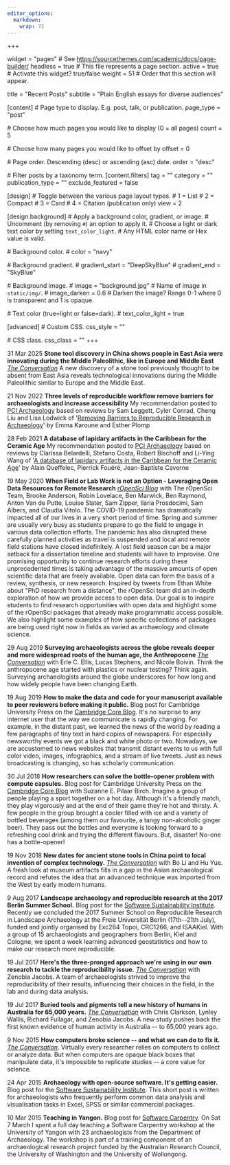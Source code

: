 ```yaml
---
editor_options: 
  markdown: 
    wrap: 72
---
```


+++

widget = "pages" \# See
<https://sourcethemes.com/academic/docs/page-builder/> headless = true
\# This file represents a page section. active = true \# Activate this
widget? true/false weight = 51 \# Order that this section will appear.

title = "Recent Posts" subtitle = "Plain English essays for diverse
audiences"

\[content\] \# Page type to display. E.g. post, talk, or publication.
page_type = "post"

\# Choose how much pages you would like to display (0 = all pages) count
= 5

\# Choose how many pages you would like to offset by offset = 0

\# Page order. Descending (desc) or ascending (asc) date. order = "desc"

\# Filter posts by a taxonomy term. \[content.filters\] tag = ""
category = "" publication_type = "" exclude_featured = false

\[design\] \# Toggle between the various page layout types. \# 1 = List
\# 2 = Compact \# 3 = Card \# 4 = Citation (publication only) view = 2

\[design.background\] \# Apply a background color, gradient, or image.
\# Uncomment (by removing `#`) an option to apply it. \# Choose a light
or dark text color by setting `text_color_light`. \# Any HTML color name
or Hex value is valid.

\# Background color. \# color = "navy"

\# Background gradient. \# gradient_start = "DeepSkyBlue" \#
gradient_end = "SkyBlue"

\# Background image. \# image = "background.jpg" \# Name of image in
`static/img/`. \# image_darken = 0.6 \# Darken the image? Range 0-1
where 0 is transparent and 1 is opaque.

\# Text color (true=light or false=dark). \# text_color_light = true

\[advanced\] \# Custom CSS. css_style = ""

\# CSS class. css_class = "" +++

31 Mar 2025 **Stone tool discovery in China shows people in East Asia
were innovating during the Middle Paleolithic, like in Europe and Middle
East** [*The
Conversation*](https://theconversation.com/stone-tool-discovery-in-china-shows-people-in-east-asia-were-innovating-during-the-middle-paleolithic-like-in-europe-and-middle-east-252868)
A new discovery of a stone tool previously thought to be absent from
East Asia reveals technological innovations during the Middle
Paleolithic similar to Europe and the Middle East.

21 Nov 2022 **Three levels of reproducible workflow remove barriers for
archaeologists and increase accessibility** My recommendation posted to
[PCI
Archaeology](https://archaeo.peercommunityin.org/PCIArchaeology/articles/rec?id=239)
based on reviews by Sam Leggett, Cyler Conrad, Cheng Liu and Lisa
Lodwick of '[Removing Barriers to Reproducible Research in
Archaeology](https://doi.org/10.5281/zenodo.7320029)' by Emma Karoune
and Esther Plomp

28 Feb 2021 **A database of lapidary artifacts in the Caribbean for the
Ceramic Age** My recommendation posted to [PCI
Archaeology](https://archaeo.peercommunityin.org/PCIArchaeology/articles/rec?id=90)
based on reviews by Clarissa Belardelli, Stefano Costa, Robert Bischoff
and Li-Ying Wang of '[A database of lapidary artifacts in the Caribbean
for the Ceramic Age](https://osf.io/preprints/socarxiv/7dq3b/)' by Alain
Queffelec, Pierrick Fouéré, Jean-Baptiste Caverne

19 May 2020 **When Field or Lab Work is not an Option - Leveraging Open
Data Resources for Remote Research** [*rOpenSci
Blog*](https://ropensci.org/blog/2020/05/19/covid-19-open-data/) with
The rOpenSci Team, Brooke Anderson, Robin Lovelace, Ben Marwick, Ben
Raymond, Anton Van de Putte, Louise Slater, Sam Zipper, Ilaria
Prosdocimi, Sam Albers, and Claudia Vitolo. The COVID-19 pandemic has
dramatically impacted all of our lives in a very short period of time.
Spring and summer are usually very busy as students prepare to go the
field to engage in various data collection efforts. The pandemic has
also disrupted these carefully planned activities as travel is suspended
and local and remote field stations have closed indefinitely. A lost
field season can be a major setback for a dissertation timeline and
students will have to improvise. One promising opportunity to continue
research efforts during these unprecedented times is taking advantage of
the massive amounts of open scientific data that are freely available.
Open data can form the basis of a review, synthesis, or new research.
Inspired by tweets from Ethan White about "PhD research from a
distance", the rOpenSci team did an in-depth exploration of how we
provide access to open data. Our goal is to inspire students to find
research opportunities with open data and highlight some of the rOpenSci
packages that already make programmatic access possible. We also
highlight some examples of how specific collections of packages are
being used right now in fields as varied as archaeology and climate
science.

29 Aug 2019 **Surveying archaeologists across the globe reveals deeper
and more widespread roots of the human age, the Anthropocene** [*The
Conversation*](https://theconversation.com/surveying-archaeologists-across-the-globe-reveals-deeper-and-more-widespread-roots-of-the-human-age-the-anthropocene-122008)
with Erle C. Ellis, Lucas Stephens, and Nicole Boivin. Think the
anthropocene age started with plastics or nuclear testing? Think again.
Surveying archaeologists around the globe underscores for how long and
how widely people have been changing Earth.

19 Aug 2019 **How to make the data and code for your manuscript
available to peer reviewers before making it public.** Blog post for
Cambridge University Press on the [Cambridge Core
Blog](https://www.cambridge.org/core/blog/2019/08/19/how-to-make-the-data-and-code-for-your-manuscript-available-to-peer-reviewers-before-making-it-public/).
It's no surprise to any internet user that the way we communicate is
rapidly changing. For example, in the distant past, we learned the news
of the world by reading a few paragraphs of tiny text in hard copies of
newspapers. For especially newsworthy events we got a black and white
photo or two. Nowadays, we are accustomed to news websites that transmit
distant events to us with full color video, images, infographics, and a
stream of live tweets. Just as news broadcasting is changing, so has
scholarly communication.

30 Jul 2018 **How researchers can solve the bottle-opener problem with
compute capsules.** Blog post for Cambridge University Press on the
[Cambridge Core
Blog](https://www.cambridge.org/core/blog/2018/07/30/how-researchers-can-solve-the-bottle-opener-problem-with-compute-capsules/)
with Suzanne E. Pilaar Birch. Imagine a group of people playing a sport
together on a hot day. Although it's a friendly match, they play
vigorously and at the end of their game they're hot and thirsty. A few
people in the group brought a cooler filled with ice and a variety of
bottled beverages (among them our favourite, a tangy non-alcoholic
ginger beer). They pass out the bottles and everyone is looking forward
to a refreshing cool drink and trying the different flavours. But,
disaster! No-one has a bottle-opener!

19 Nov 2018 **New dates for ancient stone tools in China point to local
invention of complex technology.** [*The
Conversation*](https://theconversation.com/new-dates-for-ancient-stone-tools-in-china-point-to-local-invention-of-complex-technology-106914)
with Bo Li and Hu Yue. A fresh look at museum artifacts fills in a gap
in the Asian archaeological record and refutes the idea that an advanced
technique was imported from the West by early modern humans.

9 Aug 2017 **Landscape archaeology and reproducible research at the 2017
Berlin Summer School.** Blog post for the [Software Sustainability
Institute](https://www.software.ac.uk/blog/2017-08-09-landscape-archaeology-and-reproducible-research-2017-berlin-summer-school).
Recently we concluded the 2017 Summer School on Reproducible Research in
Landscape Archaeology at the Freie Universität Berlin (17th--21th July),
funded and jointly organised by Exc264 Topoi, CRC1266, and ISAAKiel.
With a group of 15 archaeologists and geographers from Berlin, Kiel and
Cologne, we spent a week learning advanced geostatistics and how to make
our research more reproducible.

19 Jul 2017 **Here's the three-pronged approach we're using in our own
research to tackle the reproducibility issue.** [*The
Conversation*](https://theconversation.com/heres-the-three-pronged-approach-were-using-in-our-own-research-to-tackle-the-reproducibility-issue-80997)
with Zenobia Jacobs. A team of archaeologists strived to improve the
reproducibility of their results, influencing their choices in the
field, in the lab and during data analysis.

19 Jul 2017 **Buried tools and pigments tell a new history of humans in
Australia for 65,000 years.** [*The
Conversation*](https://theconversation.com/buried-tools-and-pigments-tell-a-new-history-of-humans-in-australia-for-65-000-years-81021)
with Chris Clarkson, Lynley Wallis, Richard Fullagar, and Zenobia
Jacobs. A new study pushes back the first known evidence of human
activity in Australia -- to 65,000 years ago.

9 Nov 2015 **How computers broke science -- and what we can do to fix
it.** [*The
Conversation*](https://theconversation.com/how-computers-broke-science-and-what-we-can-do-to-fix-it-49938).
Virtually every researcher relies on computers to collect or analyze
data. But when computers are opaque black boxes that manipulate data,
it's impossible to replicate studies -- a core value for science.

24 Apr 2015 **Archaeology with open-source software. It's getting
easier.** Blog post for the [Software Sustainability
Institute](https://www.software.ac.uk/blog/2016-09-26-archaeology-open-source-software-its-getting-easier).
This short post is written for archaeologists who frequently perform
common data analysis and visualisation tasks in Excel, SPSS or similar
commercial packages.

10 Mar 2015 **Teaching in Yangon.** Blog post for [Software
Carpentry](https://software-carpentry.org/blog/2015/03/teaching-in-yangon.html).
On Sat 7 March I spent a full day teaching a Software Carpentry workshop
at the University of Yangon with 23 archaeologists from the Department
of Archaeology. The workshop is part of a training component of an
archaeological research project funded by the Australian Research
Council, the University of Washington and the University of Wollongong.

